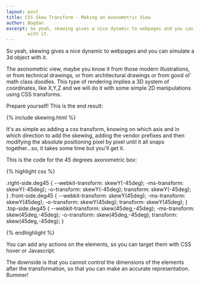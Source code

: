 ```yaml
---
layout: post
title: CSS Skew Transform - Making an Axonometric View
author: Bogdan
excerpt: So yeah, skewing gives a nice dynamic to webpages and you can simulate a 3d object 
        with it.
---
```


So yeah, skewing gives a nice dynamic to webpages and you can simulate a 3d object with it.

The axonometric view, maybe you know it from those modern illustrations, or from 
technical drawings, or from architectural drawings or from good ol' math class 
doodles. This type of rendering implies a 3D system of coordinates, like X,Y,Z 
and we will do it with some simple 2D manipulations using CSS transforms. 

Prepare yourself! This is the end result:

{% include skewing.html %}

It's as simple as adding a css transform, knowing on which axis and in which direction
to add the skewing, adding the vendor prefixes and then modifying the absolute positioning
pixel by pixel until it all snaps together...so, it takes some time but you'll get it.

This is the code for the 45 degrees axonometric box:

{% highlight css %}

.right-side.deg45 {
    --webkit-transform: skewY(-45deg);
    -ms-transform: skewY(-45deg);
    -o-transform: skewY(-45deg);
    transform: skewY(-45deg);
}
.front-side.deg45 {
    --webkit-transform: skewY(45deg);
    -ms-transform: skewY(45deg);
    -o-transform: skewY(45deg);
    transform: skewY(45deg);
}
.top-side.deg45 {
    --webkit-transform: skew(45deg,-45deg);
    -ms-transform: skew(45deg,-45deg);
    -o-transform: skew(45deg,-45deg);
    transform: skew(45deg,-45deg);
}

{% endhighlight %}

You can add any actions on the elements, so you can target them with CSS hover or
Javascript.

The downside is that you cannot control the dimensions of the elements after the
transformation, so that you can make an accurate representation. Bummer!


